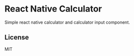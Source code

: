 # React Native Calculator

Simple react native calculator and calculator input component.

## License

MIT

